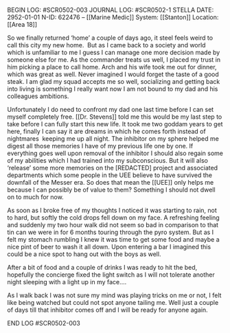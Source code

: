 BEGIN LOG: #SCR0502-003
JOURNAL LOG: #SCR0502-1
STELLA DATE: 2952-01-01
N-ID: 622476 – [[Marine Medic]]
System: [[Stanton]]
Location: [[Area 18]]


So we finally returned ‘home’ a couple of days ago, it steel feels weird to call this city my new home.  But as I came back to a society and world which is unfamiliar to me I guess I can manage one more decision made by someone else for me. As the commander treats us well, I placed my trust in him picking a place to call home. Arch and his wife took me out for dinner, which was great as well. Never imagined I would forget the taste of a good steak. I am glad my squad accepts me so well, socializing and getting back into living is something I really want now I am not bound to my dad and his colleagues ambitions.  

Unfortunately I do need to confront my dad one last time before I can set myself completely free. [[Dr. Stevens]] told me this would be my last step to take before I can fully start this new life. It took me two goddam years to get here, finally I can say it are dreams in which he comes forth instead of nightmares  keeping me up all night. The inhibitor on my sphere helped me digest all those memories I have of my previous life one by one. If everything goes well upon removal of the inhibitor I should also regain some of my abilities which I had trained into my subconscious. But it will also ‘release’ some more memories on the [REDACTED] project and associated departments which some people in the UEE believe to have survived the downfall of the Messer era. So does that mean the [[UEE]] only helps me because I can possibly be of value to them? Something I should not dwell on to much for now.  

As soon as I broke free of my thoughts I noticed it was starting to rain, not to hard, but softly the cold drops fell down on my face. A refreshing feeling and suddenly my two hour walk did not seem so bad in comparison to that tin can we were in for 6 months touring through the pyro system. But as I felt my stomach rumbling I knew it was time to get some food and maybe a nice pint of beer to wash it all down. Upon entering a bar I imagined this could be a nice spot to hang out with the boys as well.  

After a bit of food and a couple of drinks I was ready to hit the bed, hopefully the concierge fixed the light switch as I will not tolerate another night sleeping with a light up in my face….

As I walk back I was not sure my mind was playing tricks on me or not, I felt like being watched but could not spot anyone tailing me. Well just a couple of days till that inhibitor comes off and I will be ready for anyone again.

  

END LOG #SCR0502-003